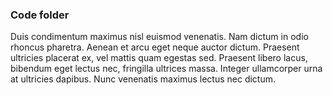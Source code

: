 ### Code folder

 Duis condimentum maximus nisl euismod venenatis. Nam dictum in odio rhoncus pharetra. Aenean et arcu eget neque auctor dictum. Praesent ultricies placerat ex, vel mattis quam egestas sed. Praesent libero lacus, bibendum eget lectus nec, fringilla ultrices massa. Integer ullamcorper urna at ultricies dapibus. Nunc venenatis maximus lectus nec dictum. 